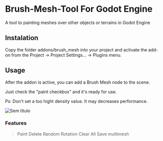 # Brush-Mesh-Tool For Godot Engine
A tool to painting meshes over other objects or terrains in Godot Engine

## Instalation

Copy the folder addons/brush_mesh into your project and activate the add-on from the Project -> Project Settings... -> Plugins menu.

## Usage

After the addon is active, you can add a Brush Mesh node to the scene.

Just check the "paint checkbox" and it's ready for use.

Ps: Don't set a too hight density value. It may decreases performance.

![Sem título](https://user-images.githubusercontent.com/20520306/108110460-09ec5d00-7072-11eb-8118-7a53804ea094.jpg)

### Features

> Paint
> Delete
> Random Rotation
> Clear All
> Save multimesh

